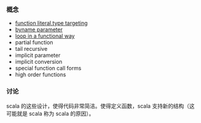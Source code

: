 ### 概念

- [function literal,type targeting](grammar-demo/src/main/scala/function-literal.sc)
- [byname parameter](grammar-demo/src/main/scala/byname-parameter-demo.sc)
- [loop in a functional way](grammar-demo/src/main/scala/loop-in-functional-way-demo.sc)
- partial function
- tail recursive
- implicit parameter
- implicit conversion
- special function call forms
- high order functions

### 讨论

scala 的这些设计，使得代码非常简洁。使得定义函数，scala 支持新的结构（这可能就是 scala 称为 scala 的原因）。
